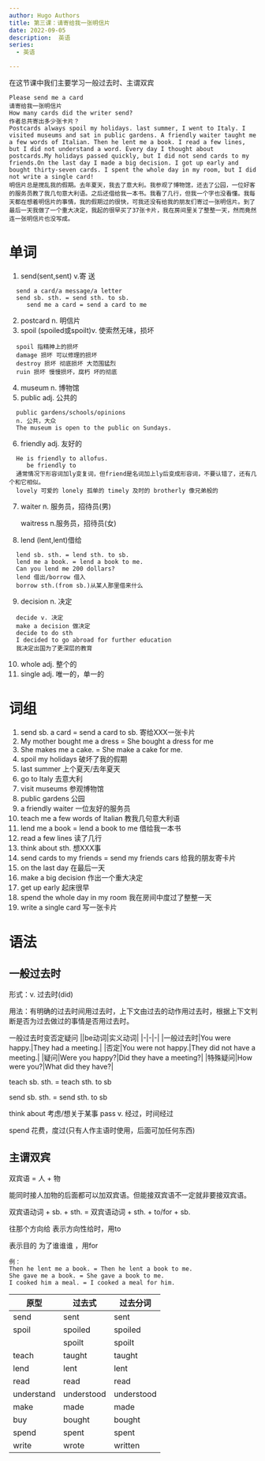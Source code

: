 ```yaml
---
author: Hugo Authors
title: 第三课：请寄给我一张明信片
date: 2022-09-05
description:  英语
series:
  - 英语

---
```

在这节课中我们主要学习一般过去时、主谓双宾

<!--more-->
```
Please send me a card
请寄给我一张明信片
How many cards did the writer send?
作者总共寄出多少张卡片？
Postcards always spoil my holidays. last summer, I went to Italy. I visited museums and sat in public gardens. A friendly waiter taught me a few words of Italian. Then he lent me a book. I read a few lines, but I did not understand a word. Every day I thought about postcards.My holidays passed quickly, but I did not send cards to my friends.On the last day I made a big decision. I got up early and bought thirty-seven cards. I spent the whole day in my room, but I did not write a single card!
明信片总是搅乱我的假期。去年夏天，我去了意大利。我参观了博物馆，还去了公园，一位好客的服务员教了我几句意大利语。之后还借给我一本书。我看了几行，但我一个字也没看懂。我每天都在想着明信片的事情，我的假期过的很快，可我还没有给我的朋友们寄过一张明信片。到了最后一天我做了一个重大决定，我起的很早买了37张卡片，我在房间里关了整整一天，然而竟然连一张明信片也没写成。
```

# 单词
 1. send(sent,sent) v.寄 送
 ```
   send a card/a message/a letter
   send sb. sth. = send sth. to sb.
      send me a card = send a card to me
 ```
 2. postcard n. 明信片
 3. spoil (spoiled或spoilt)v. 使索然无味，损坏
 ```
   spoil 指精神上的损坏
   damage 损坏 可以修理的损坏
   destroy 损坏 彻底损坏 大范围猛烈
   ruin 损坏 慢慢损坏，腐朽 坏的彻底
 ```
 4. museum n. 博物馆
 5. public adj. 公共的
 ```
   public gardens/schools/opinions
   n. 公共，大众
   The museum is open to the public on Sundays.
 ```
 6. friendly adj. 友好的
 ```
   He is friendly to allofus.
      be friendly to
   通常情况下形容词加ly变复词，但friend是名词加上ly后变成形容词，不要认错了，还有几个和它相似。
   lovely 可爱的 lonely 孤单的 timely 及时的 brotherly 像兄弟般的
 ```
 7. waiter n. 服务员，招待员(男)

      waitress n.服务员，招待员(女)
 8. lend (lent,lent)借给
 ```
   lend sb. sth. = lend sth. to sb.
   lend me a book. = lend a book to me.
   Can you lend me 200 dollars?
   lend 借出/borrow 借入
   borrow sth.(from sb.)从某人那里借来什么
 ```
 9. decision n. 决定
 ```
   decide v. 决定
   make a decision 做决定
   decide to do sth
   I decided to go abroad for further education
   我决定出国为了更深层的教育
 ```
 10. whole adj. 整个的
 11. single adj. 唯一的，单一的

# 词组
1. send sb. a card = send a card to sb. 寄给XXX一张卡片
2. My mother bought me a dress = She bought a dress for me
3. She makes me a cake. = She make a cake for me.
4. spoil my holidays 破坏了我的假期
5. last summer 上个夏天/去年夏天
6. go to Italy 去意大利
7. visit museums 参观博物馆
8. public gardens 公园
9. a friendly waiter 一位友好的服务员
10. teach me a few words of Italian 教我几句意大利语
11. lend me a book = lend a book to me 借给我一本书
12. read a few lines 读了几行
13. think about sth. 想XXX事
14. send cards to my friends = send my friends cars 给我的朋友寄卡片
15. on the last day 在最后一天
16. make a big decision 作出一个重大决定
17. get up early 起床很早
18. spend the whole day in my room 我在房间中度过了整整一天
19. write a single card 写一张卡片

# 语法
## 一般过去时

形式：v. 过去时(did)

用法：有明确的过去时间用过去时，上下文由过去的动作用过去时，根据上下文判断是否为过去做过的事情是否用过去时。

一般过去时变否定疑问
||be动词|实义动词|
|-|-|-|
|一般过去时|You were happy.|They had a meeting.|
|否定|You were not happy.|They did not have a meeting.|
|疑问|Were you happy?|Did they have a meeting?|
|特殊疑问|How were you?|What did they have?|

teach sb. sth. = teach sth. to sb

send sb. sth. = send sth. to sb

think about 考虑/想关于某事
pass v. 经过，时间经过

spend 花费，度过(只有人作主语时使用，后面可加任何东西)

## 主谓双宾
双宾语 = 人 + 物

能同时接人加物的后面都可以加双宾语。但能接双宾语不一定就非要接双宾语。

双宾语动词 + sb. + sth. = 双宾语动词 + sth. + to/for + sb.

往那个方向给 表示方向性给时，用to

表示目的 为了谁谁谁 ，用for
```
例：
Then he lent me a book. = Then he lent a book to me.
She gave me a book. = She gave a book to me.
I cooked him a meal. = I cooked a meal for him. 
```

|原型|过去式|过去分词|
|-|-|-|
|send|sent|sent|
|spoil|spoiled|spoiled|
||spoilt|spoilt|
|teach|taught|taught|
|lend|lent|lent|
|read|read|read|
|understand|understood|understood|
|make|made|made|
|buy|bought|bought|
|spend|spent|spent|
|write|wrote|written|